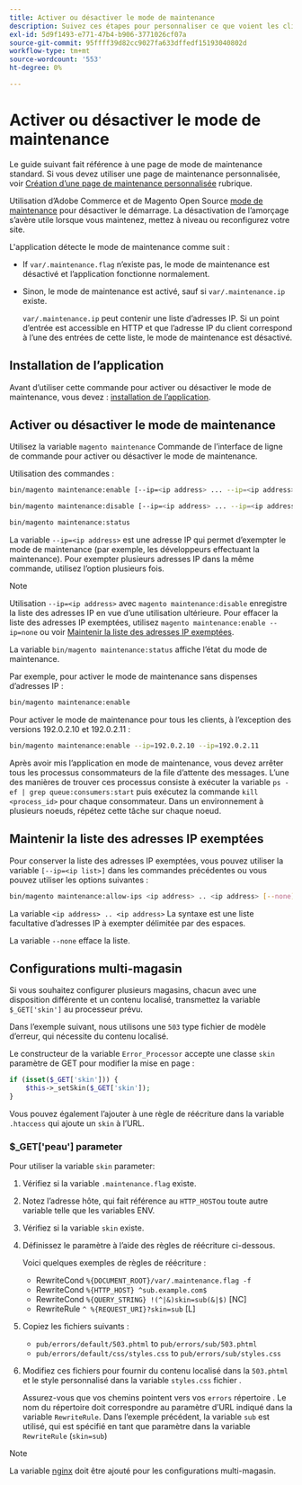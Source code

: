 ```yaml
---
title: Activer ou désactiver le mode de maintenance
description: Suivez ces étapes pour personnaliser ce que voient les clients lorsque votre déploiement Adobe Commerce ou Magento Open Source est arrêté pour maintenance.
exl-id: 5d9f1493-e771-47b4-b906-3771026cf07a
source-git-commit: 95ffff39d82cc9027fa633dffedf15193040802d
workflow-type: tm+mt
source-wordcount: '553'
ht-degree: 0%

---
```


# Activer ou désactiver le mode de maintenance

Le guide suivant fait référence à une page de mode de maintenance standard. Si vous devez utiliser une page de maintenance personnalisée, voir [Création d’une page de maintenance personnalisée](../../upgrade/troubleshooting/maintenance-mode-options.md) rubrique.

Utilisation d’Adobe Commerce et de Magento Open Source [mode de maintenance](../../configuration/bootstrap/application-modes.md#maintenance-mode) pour désactiver le démarrage. La désactivation de l’amorçage s’avère utile lorsque vous maintenez, mettez à niveau ou reconfigurez votre site.

L&#39;application détecte le mode de maintenance comme suit :

* If `var/.maintenance.flag` n’existe pas, le mode de maintenance est désactivé et l’application fonctionne normalement.
* Sinon, le mode de maintenance est activé, sauf si `var/.maintenance.ip` existe.

  `var/.maintenance.ip` peut contenir une liste d’adresses IP. Si un point d’entrée est accessible en HTTP et que l’adresse IP du client correspond à l’une des entrées de cette liste, le mode de maintenance est désactivé.

## Installation de l’application

Avant d’utiliser cette commande pour activer ou désactiver le mode de maintenance, vous devez : [installation de l’application](../advanced.md).

## Activer ou désactiver le mode de maintenance

Utilisez la variable `magento maintenance` Commande de l’interface de ligne de commande pour activer ou désactiver le mode de maintenance.

Utilisation des commandes :

```bash
bin/magento maintenance:enable [--ip=<ip address> ... --ip=<ip address>] | [ip=none]
```

```bash
bin/magento maintenance:disable [--ip=<ip address> ... --ip=<ip address>] | [ip=none]
```

```bash
bin/magento maintenance:status
```

La variable `--ip=<ip address>` est une adresse IP qui permet d’exempter le mode de maintenance (par exemple, les développeurs effectuant la maintenance). Pour exempter plusieurs adresses IP dans la même commande, utilisez l’option plusieurs fois.

>[!NOTE]
>
>Utilisation `--ip=<ip address>` avec `magento maintenance:disable` enregistre la liste des adresses IP en vue d’une utilisation ultérieure. Pour effacer la liste des adresses IP exemptées, utilisez `magento maintenance:enable --ip=none` ou voir [Maintenir la liste des adresses IP exemptées](#maintain-the-list-of-exempt-ip-addresses).

La variable `bin/magento maintenance:status` affiche l’état du mode de maintenance.

Par exemple, pour activer le mode de maintenance sans dispenses d’adresses IP :

```bash
bin/magento maintenance:enable
```

Pour activer le mode de maintenance pour tous les clients, à l’exception des versions 192.0.2.10 et 192.0.2.11 :

```bash
bin/magento maintenance:enable --ip=192.0.2.10 --ip=192.0.2.11
```

Après avoir mis l’application en mode de maintenance, vous devez arrêter tous les processus consommateurs de la file d’attente des messages.
L’une des manières de trouver ces processus consiste à exécuter la variable `ps -ef | grep queue:consumers:start` puis exécutez la commande `kill <process_id>` pour chaque consommateur. Dans un environnement à plusieurs noeuds, répétez cette tâche sur chaque noeud.

## Maintenir la liste des adresses IP exemptées

Pour conserver la liste des adresses IP exemptées, vous pouvez utiliser la variable `[--ip=<ip list>]` dans les commandes précédentes ou vous pouvez utiliser les options suivantes :

```bash
bin/magento maintenance:allow-ips <ip address> .. <ip address> [--none]
```

La variable `<ip address> .. <ip address>` La syntaxe est une liste facultative d’adresses IP à exempter délimitée par des espaces.

La variable `--none` efface la liste.

## Configurations multi-magasin

<!-- To set up multiple stores, each with a different layout and localized content, create a skin for each and put it into `pub/errors/{name}` where `{name}` is the store code. To distinguish between stores and websites with the same instance, use `pub/errors/{type}-{name}` where `{type}` is either `store` or `website` and matches the `MAGE_RUN_TYPE` in your server configuration. Another option is to pass the `$_GET['skin']` parameter to the intended processor. This method requires a specific configuration on your server. -->
<!-- Replace the line below with the commented text after https://github.com/magento/magento2/pull/35095 is merged. -->

Si vous souhaitez configurer plusieurs magasins, chacun avec une disposition différente et un contenu localisé, transmettez la variable `$_GET['skin']` au processeur prévu.

Dans l’exemple suivant, nous utilisons une `503` type fichier de modèle d’erreur, qui nécessite du contenu localisé.

Le constructeur de la variable `Error_Processor` accepte une classe `skin` paramètre de GET pour modifier la mise en page :

```php
if (isset($_GET['skin'])) {
    $this->_setSkin($_GET['skin']);
}
```

Vous pouvez également l’ajouter à une règle de réécriture dans la variable `.htaccess` qui ajoute un `skin` à l’URL.

### $_GET[&#39;peau&#39;] parameter

Pour utiliser la variable `skin` parameter:

1. Vérifiez si la variable `.maintenance.flag` existe.
1. Notez l’adresse hôte, qui fait référence au `HTTP_HOST`ou toute autre variable telle que les variables ENV.
1. Vérifiez si la variable `skin` existe.
1. Définissez le paramètre à l’aide des règles de réécriture ci-dessous.

   Voici quelques exemples de règles de réécriture :

   * RewriteCond `%{DOCUMENT_ROOT}/var/.maintenance.flag -f`
   * RewriteCond `%{HTTP_HOST} ^sub.example.com$`
   * RewriteCond `%{QUERY_STRING} !(^|&)skin=sub(&|$)` [NC]
   * RewriteRule `^ %{REQUEST_URI}?skin=sub` [L]

1. Copiez les fichiers suivants :

   * `pub/errors/default/503.phtml` to `pub/errors/sub/503.phtml`
   * `pub/errors/default/css/styles.css` to `pub/errors/sub/styles.css`

1. Modifiez ces fichiers pour fournir du contenu localisé dans la `503.phtml` et le style personnalisé dans la variable `styles.css` fichier .

   Assurez-vous que vos chemins pointent vers vos `errors` répertoire . Le nom du répertoire doit correspondre au paramètre d’URL indiqué dans la variable `RewriteRule`. Dans l’exemple précédent, la variable `sub` est utilisé, qui est spécifié en tant que paramètre dans la variable `RewriteRule` (`skin=sub`)

>[!NOTE]
>
>La variable [nginx](../../configuration/multi-sites/ms-nginx.md) doit être ajouté pour les configurations multi-magasin.
